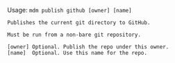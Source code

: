 Usage: `mdm publish github [owner] [name]`

    Publishes the current git directory to GitHub.
    
    Must be run from a non-bare git repository.
    
    [owner] Optional. Publish the repo under this owner.
    [name]  Optional. Use this name for the repo.
